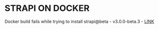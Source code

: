 # STRAPI ON DOCKER

Docker build fails while trying to install strapi@beta - v3.0.0-beta.3 - [LINK](https://github.com/strapi/strapi/issues/3421)